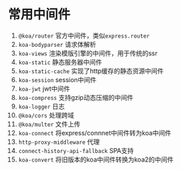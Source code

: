 # 常用中间件

1. `@koa/router` 官方中间件，类似`express.router`
2. `koa-bodyparser` 请求体解析
3. `koa-views` 渲染模版引擎的中间件，用于传统的ssr
4. `koa-static` 静态服务器中间件
5. `koa-static-cache` 实现了http缓存的静态资源中间件
6. `koa-session` session中间件
7. `koa-jwt` jwt中间件
8. `koa-compress` 支持gzip动态压缩的中间件
9. `koa-logger` 日志
10. `@koa/cors` 处理跨域
11. `@koa/multer` 文件上传
12. `koa-connect`  将express/connnet中间件转为koa中间件
13. `http-proxy-middleware` 代理
14. `connect-history-api-fallback` SPA支持
15. `koa-convert` 将旧版本的koa中间件转换为koa2的中间件

